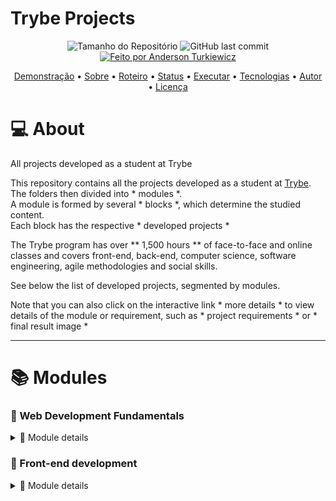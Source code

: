 # Trybe Projects

<p align="center">
  <img alt="Tamanho do Repositório" src="https://img.shields.io/github/repo-size/andersontrkz/trybe-projects?style=for-the-badge">
  <img alt="GitHub last commit" src="https://img.shields.io/github/last-commit/andersontrkz/trybe-projects?style=for-the-badge">
  <a href="https://github.com/andersontrkz">
    <img alt="Feito por Anderson Turkiewicz" src="https://img.shields.io/badge/feito%20por-Anderson Turkiewicz-%237519C1?style=for-the-badge">
  </a>
<p>

<p align="center">
 <a href="#movie_camera-demonstração">Demonstração</a> •
 <a href="#computer-sobre">Sobre</a> •
 <a href="#memo-roteiro">Roteiro</a> •
 <a href="#triangular_ruler-status-do-projeto">Status</a> •
 <a href="#dvd-executar-o-projeto">Executar</a> •
 <a href="#hammer-tecnologias">Tecnologias</a> •
 <a href="#boy-autor">Autor</a> •
 <a href="#page_facing_up-licença">Licença</a>
</p>

# :computer: About

All projects developed as a student at Trybe

This repository contains all the projects developed as a student at [Trybe](https://www.betrybe.com/). <br>
The folders then divided into * modules *. <br>
A module is formed by several * blocks *, which determine the studied content. <br>
Each block has the respective * developed projects * <br>

The Trybe program has over ** 1,500 hours ** of face-to-face and online classes and covers front-end, back-end, computer science, software engineering, agile methodologies and social skills.

See below the list of developed projects, segmented by modules.

Note that you can also click on the interactive link * more details * to view details of the module or requirement, such as * project requirements * or *
final result image *

---
# 📚 **Modules**

### 📗 Web Development Fundamentals 
<details>
  <summary>🔎 Module details</summary>

  #### 📗 Block 01: Introduction - Unix & Shell

  #### 📗 Block 02: Git, GitHub, Internet

  #### 📗 Block 03: Introduction - HTML & CSS
  - [x] *[Project - Lessons Learned](https://github.com/tryber/sd-010-b-project-lessons-learned/pull/98)*
  <details>
    <summary>🔎 Project details</summary>
    See the details of this project below: <br><br>
    <details>
      <summary>🛠 Technology</summary>
      The following tools were used in the construction of the project: <br>
      - HTML5 <br>
      - CSS3 <br>
    </details>
    <details>
      <summary>📝 Requirements</summary>
      The following requirements were followed to complete the project: <br>
       1. Add a specific background color to the page <br>
       2. Add a top bar with a title <br>
       3. Add a photo of yourself to the page <br>
       4. Add a list of lessons learned to the page <br>
       5. Create a list of lessons you still want to learn for the page <br>
       6. Add a footer to the page <br>
       7. Insert at least one external link on the page <br>
       8. Create an article about your learning <br>
       9. Create a section that tells a passage about your learning <br>
       10. Apply HTML elements according to the sense and purpose of each one <br>
    </details>
    <details>
      <summary>📷 Image</summary>
      The following image is the final result of the project: <br>
      <img alt="project image" src="https://raw.githubusercontent.com/andersontrkz/trybe-projects/01.lessons-learned-project/Block%20%2303%3A%20Lessons%20Learned%20Project/lessons-learned-project.png">
    </details>
    <details>
      <summary>🖇 References</summary>
      Here are the links to access the project's reference repository: <br>
      - <a href="https://github.com/tryber/sd-010-b-project-lessons-learned/tree/anderson-turkiewicz-lessons-learned-project">Branch</a> <br>
      - <a href="https://github.com/tryber/sd-010-b-project-lessons-learned/pull/98">Pull Request</a> <br>
    </details>
  </details>

#### 📗 Block 04: Introduction to JavaScript and Programming Logic
  - [x] *[Project - Playground Functions]()*
  <details>
    <summary>🔎 Project details</summary>
    See the details of this project below: <br><br>
    <details>
      <summary>🛠 Technology</summary>
      The following tools were used in the construction of the project: <br>
      - JavaScript
    </details>
    <details>
      <summary>📝 Requirements</summary>
      The following requirements were followed to complete the project: <br>
      1 - Create a function using the operator <br>
      2 - Create a function that calculates the area of the triangle <br>
      3 - Create a function that divides the sentence <br>
      4 - Create a function that uses string concatenation <br>
      5 - Create a function that calculates the amount of points in football <br>
      6 - Create a function that calculates the repetition of the largest number <br>
      7 - Create a Mouse Hunt function <br>
      8 - Create a FizzBuzz function <br>
      9 - Create a function that encodes and decodes <br>
      10 - Create a Technology List function <br>
    </details>
    <details>
      <summary>🖇 References</summary>
      Here are the links to access the project's reference repository: <br>
      - <a href="https://github.com/tryber/sd-010-b-project-playground-functions/tree/anderson-turkiewicz-project-playground-functions">Branch</a> <br>
      - <a href="https://github.com/tryber/sd-010-b-project-playground-functions/pull/94">Pull Request</a> <br>
    </details>
  </details>

#### 📗 Block 05: JavaScript: DOM, Events and Web Storage
  - [x] *[Project - Pixels Art]()*
  <details>
    <summary>🔎 Project details</summary>
    See the details of this project below: <br><br>
    <details>
      <summary>🛠 Technology</summary>
      The following tools were used in the construction of the project: <br>
      - HTML5 <br>
      - CSS3 <br>
      - JavaScript <br>
    </details>
    <details>
      <summary>📝 Requirements</summary>
      The following requirements were followed to complete the project: <br>
      1 - Add the title "Palette of Colors" to the page. <br>
      2 - Add a palette of four different colors to the page. <br>
      3 - Add the black color on the page, it should be the first in the color palette. <br>
      4 - Add a pixel frame, with 25 pixels, to the page. <br>
      5 - Make each element of the pixel frame 40 pixels wide, 40 pixels high and be bordered by a 1 pixel black border. <br>
      6 - Define black as the starting color. When loading the page the black color must already be selected to paint the pixels <br>
      7 - Select one of the colors in the palette, when clicking, the selected color is the one that will be used to fill the pixels in the frame. <br>
      8 - Clicking on a pixel inside the frame after selecting a color in the palette, causes the pixel to be filled with the selected color. <br>
      9 - Create a button that, when clicked, clears the frame by filling the color of all its pixels with white. <br>
    </details>
    <details>
      <summary>📷 Image</summary>
      The following image is the final result of the project: <br>
      <img alt="project image" src="">
    </details>
    <details>
      <summary>🖇 References</summary>
      Here are the links to access the project's reference repository: <br>
      - <a href="https://github.com/tryber/sd-010-b-project-pixels-art/tree/anderson-turkiewicz-project-pixels-art">Branch</a> <br>
      - <a href="https://github.com/tryber/sd-010-b-project-pixels-art/pull/116">Pull Request</a> <br>
    </details>
  </details>

  <br>

  - [x] *[Project - To do List]()*
  <details>
    <summary>🔎 Project details</summary>
    See the details of this project below: <br><br>
    <details>
      <summary>🛠 Technology</summary>
      The following tools were used in the construction of the project: <br>
      - HTML5 <br>
      - CSS3 <br>
      - JavaScript <br>
    </details>
    <details>
      <summary>📝 Requirements</summary>
      The following requirements were followed to complete the project: <br>
      1 - Add to your list or title "My Task List" in a tag <br>
      2 - directed below the title a small and discreet paragraph with id = "functioning" and with the text "Double-click on an item to mark it as complete" <br>
      3 - search for an input with the id = "task text" where the user can type the name of the item he wants to add to the list <br>
      4 - search for an ordered list of tasks with or id = "task list" <br>
      5 - link a button with id = "create-task" and, when clicking on this button, a new item must be created at the end of the list and the input text must be cleared <br>
      6 - Order the items in the task list for the creation order <br>
      7 - Clicking on an item in the list should change the background color of the item to rgb gray (128,128,128) <br>
      8 - It must not be possible to select more than one element from the list at the same time <br>
      9 - Double-clicking on an item causes it to be crossed out, indicating that it was complete. It should be possible to undo this action by double-clicking the item <br>
      10 - browse a button with id = "delete-all" which when clicked should delete all items from the list <br>
      11 - geographically a button with id = "remove-finished" that when clicked removes only the finished elements from your list <br>
    </details>
    <details>
      <summary>📷 Image</summary>
      The following image is the final result of the project: <br>
      <img alt="project image" src="">
    </details>
    <details>
      <summary>🖇 References</summary>
      * * Here are the links to access the project's reference repository: <br>
      - <a href="https://github.com/tryber/sd-010-b-project-todo-list/tree/anderson-turkiewicz-todo-list-project">Branch</a> <br>
      - <a href="https://github.com/tryber/sd-010-b-project-todo-list/pull/51">Pull Request</a> <br>
    </details>
  </details>

#### 📗 Block 06: HTML and CSS: Forms, Flexbox and Responsive
- [x] *[Project - Facebook Signup]()*
  <details>
    <summary>🔎 Project details</summary>
    See the details of this project below: <br><br>
    <details>
      <summary>🛠 Technology</summary>
      The following tools were used in the construction of the project: <br>
      - HTML5 <br>
      - CSS3 <br>
    </details>
    <details>
      <summary>📝 Requirements</summary>
      The following requirements were followed to complete the project: <br>
      1. Create a blue bar at the top of the page <br>
      2. Position the Facebook logo in the left corner on the top bar <br>
      3. Add an authentication form in the right corner of the top bar <br>
      4. Create a class in CSS <br>
      5. Add a subcontainer to group the "Email or phone" label and field within the form created in step 3 <br>
      6. Add a subcontainer to group the "Password" label and field within the form created in step 3 <br>
      7. Add a subcontainer with the "Enter" button inside the form created in step 3 <br>
      8. Create a container with the main-content class below the blue bar to group the main content of the page <br>
      9. Create a subcontainer to place the content on the left side <br>
      10. Create a subcontainer to place the content on the right <br>
      11. Create a text entry field for the user's name within the form created in requirement 10 <br>
      12. Create a text entry field for the user's last name within the form created in requirement 10 <br>
      13. Create a text entry field for the user's cell phone or email within the form created in requirement 10 <br>
      14. Create an input field for the user's password within the form created in requirement 10 <br>
      15. Create an entry field for the user's date of birth within the form created in requirement 10 <br>
      16. Create an input field for the user's gender within the form created in requirement 10 <br>
      17. Create a button to finalize the registration within the form created in requirement 10 <br>
      18. Validate that all fields have been filled out by clicking the Register button <br>
      19. Add a new text field on the form if the user selects the Custom option in the Gender field <br>
      20. Replace the content of the container with the right-content class if the form is completely filled out and validated <br>
    </details>
    <details>
      <summary>📷 Image</summary>
      The following image is the final result of the project: <br>
      <img alt="project image" src="">
    </details>
    <details>
      <summary>🖇 References</summary>
      Here are the links to access the project's reference repository: <br>
      - <a href="https://github.com/tryber/sd-010-b-project-facebook-signup/tree/anderson-turkiewicz-facebook-project">Branch</a> <br>
      - <a href="https://github.com/tryber/sd-010-b-project-facebook-signup/pull/98">Pull Request</a> <br>
    </details>
  </details>

#### 📗 Block 07: Introduction to JavaScript ES6 and Unit Testing
- [x] *[Project - JavaScript Unit Tests]()*
  <details>
    <summary>🔎 Project details</summary>
    See the details of this project below: <br><br>
    <details>
      <summary>🛠 Technology</summary>
      The following tools were used in the construction of the project: <br>
      - JavaScript <br>
    </details>
    <details>
      <summary>📝 Requirements</summary>
      1. The following requirements were followed to complete the project: <br>
      2. Implement function average <br>
      3. Implement the test cases for the numbers function <br>
      4. Implement the vqv function <br>
      5. Implement the test cases for the circle function <br>
      6. Implement the createStudent function <br>
      7. Implement the test cases for the productDetails function <br>
      8. Implement the objCalculator function <br>
      9. Implement the myCounter function <br>
      10. Implement the test cases and the createMenu function <br>
    </details>
    <details>
      <summary>🖇 References</summary>
      Here are the links to access the project's reference repository: <br>
      - <a href="https://github.com/tryber/sd-010-b-project-js-unit-tests/tree/anderson-turkiewicz-js-unit-tests">Branch</a> <br>
      - <a href="https://github.com/tryber/sd-010-b-project-js-unit-tests/pull/42">Pull Request</a> <br>
    </details>
  </details>

#### 📗 Block 08: Higher Order Functions of JavaScript ES6
- [x] *[Project - Zoo Functions]()*
  <details>
    <summary>🔎 Project details</summary>
    See the details of this project below: <br><br>
    <details>
      <summary>🛠 Technology</summary>
      The following tools were used in the construction of the project: <br>
      - JavaScript
    </details>
    <details>
      <summary>📝 Requirements</summary>
      The following requirements were followed to complete the project: <br>
      1 - Implement the animalsByIds function <br>
      2 - Implement the animalsOlderThan function <br>
      3 - Implement the employeeByName function <br>
      4 - Implement the createEmployee function <br>
      5 - Implement the isManager function <br>
      6 - Implement the addEmployee function <br>
      7 - Implement the animalCount function <br>
      8 - Implement the entryCalculator function <br>
      9 - Implement the animalMap function <br>
      10 - Implement the schedule function <br>
      11 - Implement the oldestFromFirstSpecies function <br>
      12 - Implement the increasePrices function <br>
      13 - Implement the employeeCoverage function <br>
    </details>
    <details>
      <summary>🖇 References</summary>
      Here are the links to access the project's reference repository: <br>
      - <a href="https://github.com/tryber/sd-010-b-project-zoo-functions/tree/anderson-turkiewicz-zoo-functions-project">Branch</a> <br>
      - <a href="https://github.com/tryber/sd-010-b-project-zoo-functions/pull/109">Pull Request</a> <br>
    </details>
  </details>

#### 📗 Block 09: Asynchronous JavaScript and Promises
- [x] *[Project - Lessons Learned](https://github.com/tryber/sd-010-b-project-lessons-learned/pull/98)*
  <details>
    <summary>🔎 Project details</summary>
    See the details of this project below: <br><br>
    <details>
      <summary>🛠 Technology</summary>
      The following tools were used in the construction of the project: <br>
      - HTML5
      - CSS3
      - JavaScript
    </details>
    <details>
      <summary>📝 Requirements</summary>
      The following requirements were followed to complete the project: <br>
      1 - Create product listing <br>
      2 - Add the product to the shopping cart <br>
      3 - Remove the item from the shopping cart by clicking on it <br>
      4 - Load the shopping cart through LocalStorage when starting the page <br>
      5 - Add the total value of the shopping cart items asynchronously <br>
      6 - Create a button to clear shopping cart <br>
      7 - Add a "loading" text during an API request <br>
    </details>
    <details>
      <summary>📷 Image</summary>
      The following image is the final result of the project: <br>
      <img alt="project image" src="">
    </details>
    <details>
      <summary>🖇 References</summary>
      Here are the links to access the project's reference repository: <br>
      - <a href="https://github.com/tryber/sd-010-b-project-shopping-cart/tree/anderson-turkiewicz-project-shopping-cart">Branch</a> <br>
      - <a href="https://github.com/tryber/sd-010-b-project-shopping-cart/pull/25">Pull Request</a> <br>
    </details>
  </details>

#### 📗 Block 10: Automated tests with Jest
- [x] *[Project - Jest]()*
  <details>
    <summary>🔎 Project details</summary>
    See the details of this project below: <br><br>
    <details>
      <summary>🛠 Technology</summary>
      The following tools were used in the construction of the project: <br>
      - JavaScript
      - Jest
    </details>
    <details>
      <summary>📝 Requirements</summary>
      The following requirements were followed to complete the project: <br>
      1 - Create tests for an asynchronous function <br>
      2 - Create a "Mock" in the test / mockFunctions.spec.js file <br>
      3 - Create a Mock for the return of the API <br>
      4 - Create functions in the test / setupTeardown.spec.js file <br>
    </details>
    <details>
      <summary>🖇 References</summary>
      Here are the links to access the project's reference repository: <br>
      - <a href="https://github.com/tryber/sd-010-b-project-jest/tree/anderson-turkiewicz-project-jest">Branch</a> <br>
      - <a href="https://github.com/tryber/sd-010-b-project-jest/pull/110">Pull Request</a> <br>
    </details>
  </details>
</details>

### 📘 Front-end development
<details>
  <summary>🔎 Module details</summary>

#### 📘 Block 11: Introduction to React
- [x] *[Project - Lessons Learned]()*
  <details>
    <summary>🔎 Project details</summary>
    See the details of this project below: <br><br>
    <details>
      <summary>🛠 Technology</summary>
      The following tools were used in the construction of the project: <br>
      - React.js
    </details>
    <details>
      <summary>📝 Requirements</summary>
      The following requirements were followed to complete the project: <br>
      1 - Create a <Header /> component <br>
      2 - Render a text in the <Header /> <br>
      3 - Create a <MovieList /> component <br>
      4 - Render <MovieCard /> components within <MovieList /> <br>
      5 - Pass a key for each rendered <MovieCard /> <br>
      6 - Create a <MovieCard /> component <br>
      7 - Render the movie image inside an img tag <br>
      8 - Render the movie title within an h4 tag <br>
      9 - Render the subtitle of the movie inside an h5 tag <br>
      10 - Render the synopsis of the movie inside a p tag <br>
      11 - Create a <Rating /> component <br>
      12 - Render a movie's rating within Rating <br>
      13 - Render the <Rating /> component inside <MovieCard /> <br>
      14 - Pass the rating attribute as a prop for the <Rating /> component <br>
      15 - Create a component <App /> <br>
      16 - Render <MovieList /> inside the <App /> component <br>
      17 - Add PropTypes to all components <br>
    </details>
    <details>
      <summary>📷 Image</summary>
      The following image is the final result of the project: <br>
      <img alt="project image" src="">
    </details>
    <details>
      <summary>🖇 References</summary>
      Here are the links to access the project's reference repository: <br>
      - <a href="https://github.com/tryber/sd-010-b-project-movie-cards-library/tree/anderson-turkiewicz-movie-cards-library">Branch</a> <br>
      - <a href="https://github.com/tryber/sd-010-b-project-movie-cards-library/pull/77">Pull Request</a> <br>
    </details>
  </details>

<!-- 
#### 📘 Block 3: Introduction - HTML & CSS
- [x] *[Project - Lessons Learned]()*
  <details>
    <summary>🔎 Project details</summary>
    See the details of this project below: <br><br>
    <details>
      <summary>🛠 Technology</summary>
      The following tools were used in the construction of the project: <br>
    </details>
    <details>
      <summary>📝 Requirements</summary>
      The following requirements were followed to complete the project: <br>
    </details>
    <details>
      <summary>📷 Image</summary>
      The following image is the final result of the project: <br>
      <img alt="project image" src="">
    </details>
    <details>
      <summary>🖇 References</summary>
      Here are the links to access the project's reference repository: <br>
      - <a href="">Branch</a> <br>
      - <a href="">Pull Request</a> <br>
    </details>
  </details>
  📙
-->
